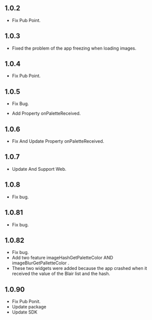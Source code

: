 ## 1.0.2

* Fix Pub Point.

## 1.0.3

* Fixed the problem of the app freezing when loading images.


## 1.0.4

* Fix Pub Point.

## 1.0.5

* Fix Bug.

* Add Property onPaletteReceived.

## 1.0.6

* Fix And Update Property onPaletteReceived.

## 1.0.7

* Update And Support Web.

## 1.0.8

* Fix bug.


## 1.0.81

* Fix bug.

## 1.0.82

* Fix bug.
* Add two feature imageHashGetPaletteColor AND imageBlurGetPalletteColor .
* These two widgets were added because the app crashed when it received the value of the Blair list and the hash.

## 1.0.90

* Fix Pub Ponit.
* Update package
* Update SDK
